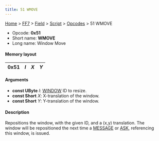 ```yaml
---
title: 51 WMOVE
---
```


[Home](Main%20Page.md) > [FF7](FF7.md) > [Field](FF7/Field.md) > [Script](FF7/Field/Script.md) > [Opcodes](FF7/Field/Script/Opcodes.md) > 51 WMOVE

-   Opcode: **0x51**
-   Short name: **WMOVE**
-   Long name: Window Move

#### Memory layout

| 0x51 | *I* | *X* | *Y* |
|------|-----|-----|-----|

#### Arguments

-   **const UByte** *I*: [WINDOW][] ID to resize.
-   **const Short** *X*: X-translation of the window.
-   **const Short** *Y*: Y-translation of the window.

#### Description

Repositions the window, with the given ID, and a (x,y) translation. The
window will be repositioned the next time a [MESSAGE][] or [ASK][],
referencing this window, is issued.

  [WINDOW]: ../50%20WINDOW.md "wikilink"
  [MESSAGE]: ../40%20MESSAGE.md "wikilink"
  [ASK]: ../48%20ASK.md "wikilink"

